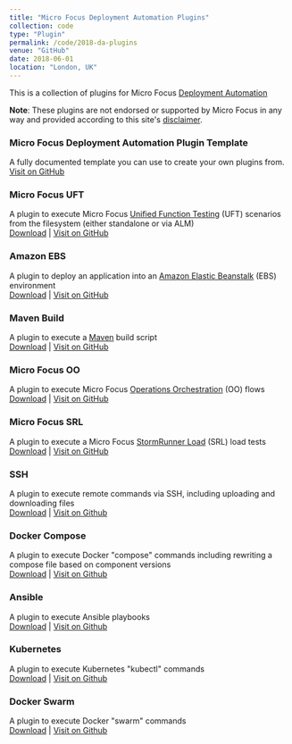 ```yaml
---
title: "Micro Focus Deployment Automation Plugins"
collection: code
type: "Plugin"
permalink: /code/2018-da-plugins
venue: "GitHub"
date: 2018-06-01
location: "London, UK"
---
```


This is a collection of plugins for Micro Focus [Deployment Automation](https://www.microfocus.com/products/deployment-automation/)

**Note**: These plugins are not endorsed or supported by Micro Focus in any way and provided according to this site's 
<a href="https://termsfeed.com/disclaimer/50dc0c008a7c5d501cbcc4f3eed0f03d">disclaimer</a>.

### Micro Focus Deployment Automation Plugin Template
A fully documented template you can use to create your own plugins from.<br/>
[Visit on GitHub](https://github.com/sda-community-plugins/plugin-template)

### Micro Focus UFT
A plugin to execute Micro Focus [Unified Function Testing](https://software.microfocus.com/en-us/products/unified-functional-automated-testing/overview) (UFT) scenarios from the filesystem (either standalone or via ALM)<br/>
[Download](https://github.com/sda-community-plugins/MicroFocus-UFT/raw/master/release/MicroFocus-UFT_6.2_1_dev.zip) | [Visit on GitHub](https://github.com/sda-community-plugins/MicroFocus-UFT)

### Amazon EBS
A plugin to deploy an application into an [Amazon Elastic Beanstalk](https://aws.amazon.com/elasticbeanstalk/) (EBS) environment<br/>
[Download](https://github.com/sda-community-plugins/AmazonEBS/raw/master/release/AmazonEBS_6.2_3_dev.zip) | [Visit on GitHub](https://github.com/sda-community-plugins/AmazonEBS)

### Maven Build
A plugin to execute a [Maven](https://maven.apache.org/) build script<br/>
[Download](https://github.com/sda-community-plugins/MavenBuild/raw/master/release/MavenBuild_6.2_1_dev.zip) | [Visit on GitHub](https://github.com/sda-community-plugins/MavenBuild)

### Micro Focus OO
A plugin to execute Micro Focus [Operations Orchestration](https://software.microfocus.com/en-us/products/operations-orchestration-it-process-automation/overview) (OO) flows<br/>
[Download]() | [Visit on GitHub](https://github.com/sda-community-plugins/MicroFocus-OO)

### Micro Focus SRL
A plugin to execute a Micro Focus [StormRunner Load](https://software.microfocus.com/en-us/products/stormrunner-load-agile-cloud-testing/overview) (SRL) load tests<br/>
[Download]() | [Visit on GitHub](https://github.com/sda-community-plugins/StormRunner-Load)

### SSH
A plugin to execute remote commands via SSH, including uploading and downloading files<br/>
[Download](https://github.com/sda-community-plugins/SSH/raw/master/release/SSH_6.1.4_1_dev.zip) | [Visit on Github](https://github.com/sda-community-plugins/SSH)

### Docker Compose
A plugin to execute Docker "compose" commands including rewriting a compose file based on component versions<br/>
[Download](https://github.com/sda-community-plugins/DockerCompose/raw/master/release/DockerCompose_6.1.3_5_dev.zip) | [Visit on Github](https://github.com/sda-community-plugins/DockerCompose)

### Ansible
A plugin to execute Ansible playbooks<br/>
[Download](https://github.com/sda-community-plugins/Ansible/blob/master/release/Ansible_6.1.2_1_dev.zip) | [Visit on Github](https://github.com/sda-community-plugins/Ansible)

### Kubernetes
A plugin to execute Kubernetes "kubectl" commands<br/>
[Download](https://github.com/sda-community-plugins/Kubernetes/raw/master/release/Kubernetes_6.1.2_1_dev.zip) | [Visit on Github](https://github.com/sda-community-plugins/Kubernetes)

### Docker Swarm
A plugin to execute Docker "swarm" commands<br/>
[Download](https://github.com/sda-community-plugins/DockerSwarm/raw/master/release/DockerSwarm_6.1.3_1_dev.zip) | [Visit on Github](https://github.com/sda-community-plugins/DockerSwarm)

